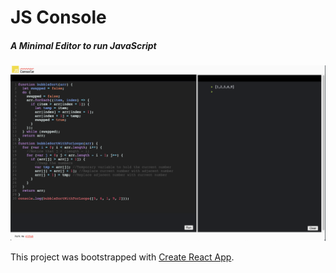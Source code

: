 # JS Console

##### A Minimal Editor to run JavaScript

![logo](public/js-console.png)

This project was bootstrapped with [Create React App](https://github.com/facebook/create-react-app).

